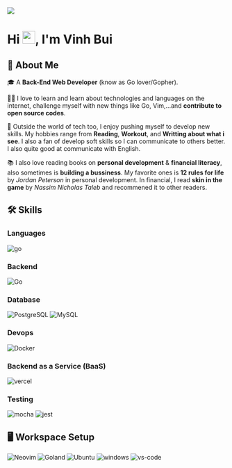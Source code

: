 <img src="https://raw.githubusercontent.com/BEPb/BEPb/main/src/header_.png">

# Hi <img src="https://media.giphy.com/media/hvRJCLFzcasrR4ia7z/giphy.gif" width="29px">, I'm Vinh Bui

## 🚀 About Me

🎓 A **Back-End Web Developer** (know as Go lover/Gopher).

👨‍💻 I love to learn and learn about technologies and languages on the internet, challenge myself with new things like Go, Vim,...and **contribute to open source codes**.

🎸 Outside the world of tech too, I enjoy pushing myself to develop new skills. My hobbies range from **Reading**, **Workout**, and **Writting about what i see**. I also a fan of develop soft skills so I can communicate to others better. I also quite good at communicate with English.

📚 I also love reading books on **personal development** & **financial literacy**, also sometimes is **building a bussiness**. My favorite ones is **12 rules for life** by _Jordan Peterson_ in personal development. In financial, I read **skin in the game** by _Nassim Nicholas Taleb_ and recommened it to other readers.

## 🛠️ Skills

### Languages

![go](https://img.shields.io/badge/Go-00ADD8?style=for-the-badge&logo=go&logoColor=white)

### Backend

![Go](https://img.shields.io/badge/Go-00ADD8?style=for-the-badge&logo=go&logoColor=white)

### Database

![PostgreSQL](https://img.shields.io/badge/postgres-%23316192.svg?style=for-the-badge&logo=postgresql&logoColor=white)
![MySQL](https://img.shields.io/badge/mysql-%2300f.svg?style=for-the-badge&logo=mysql&logoColor=white)

### Devops

![Docker](https://img.shields.io/badge/docker-%230db7ed.svg?style=for-the-badge&logo=docker&logoColor=white)

### Backend as a Service (BaaS)

![vercel](https://img.shields.io/badge/Vercel-000000?style=for-the-badge&logo=Vercel&logoColor=white)

### Testing

![mocha](https://img.shields.io/badge/Mocha-8D6748?style=for-the-badge&logo=mocha&logoColor=white)
![jest](https://img.shields.io/badge/Jest-C21325?style=for-the-badge&logo=jest&logoColor=white)

## 🖥️ Workspace Setup

![Neovim](https://img.shields.io/badge/NeoVim-%2357A143.svg?&style=for-the-badge&logo=neovim&logoColor=white)
![Goland](https://img.shields.io/badge/GoLand-0f0f0f?&style=for-the-badge&logo=goland&logoColor=white)
![Ubuntu](https://img.shields.io/badge/Ubuntu-E95420?style=for-the-badge&logo=ubuntu&logoColor=white)
![windows](https://img.shields.io/badge/Windows_10-0078D6?style=for-the-badge&logo=windows&logoColor=white)
![vs-code](https://img.shields.io/badge/VS_Code-007ACC?style=for-the-badge&logo=Visual-Studio-Code&logoColor=white)
